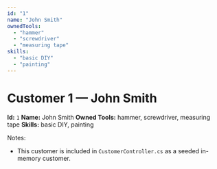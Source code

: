 ```yaml
---
id: "1"
name: "John Smith"
ownedTools:
  - "hammer"
  - "screwdriver"
  - "measuring tape"
skills:
  - "basic DIY"
  - "painting"
---
```


# Customer 1 — John Smith

 **Id:** `1`
 **Name:** John Smith
 **Owned Tools:** hammer, screwdriver, measuring tape
 **Skills:** basic DIY, painting

Notes:

- This customer is included in `CustomerController.cs` as a seeded in-memory customer.
